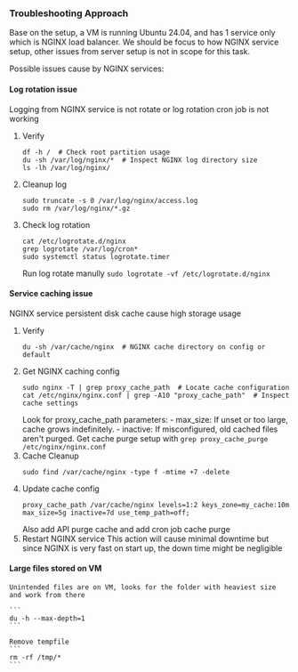 ### Troubleshooting Approach

Base on the setup, a VM is running Ubuntu 24.04, and has 1 service only which is NGINX load balancer. We should be focus to how NGINX service setup, other issues from server setup is not in scope for this task.

Possible issues cause by NGINX services:

#### Log rotation issue
Logging from NGINX service is not rotate or log rotation cron job is not working

1. Verify
    ```
    df -h /  # Check root partition usage
    du -sh /var/log/nginx/*  # Inspect NGINX log directory size
    ls -lh /var/log/nginx/
    ```
2. Cleanup log
    ```
    sudo truncate -s 0 /var/log/nginx/access.log
    sudo rm /var/log/nginx/*.gz
    ```
3. Check log rotation
    ```
    cat /etc/logrotate.d/nginx
    grep logrotate /var/log/cron* 
    sudo systemctl status logrotate.timer
    ```
    Run log rotate manully
    `sudo logrotate -vf /etc/logrotate.d/nginx`

#### Service caching issue
NGINX service persistent disk cache cause high storage usage

1. Verify
    ```
    du -sh /var/cache/nginx  # NGINX cache directory on config or default 
    ```
2. Get NGINX caching config
    ```
    sudo nginx -T | grep proxy_cache_path  # Locate cache configuration
    cat /etc/nginx/nginx.conf | grep -A10 "proxy_cache_path"  # Inspect cache settings
    ```
    Look for proxy_cache_path parameters:
        - max_size: If unset or too large, cache grows indefinitely.
        - inactive: If misconfigured, old cached files aren't purged.
    Get cache purge setup with `grep proxy_cache_purge /etc/nginx/nginx.conf`
3. Cache Cleanup
    ```
    sudo find /var/cache/nginx -type f -mtime +7 -delete
    ```
4. Update cache config
    ```
    proxy_cache_path /var/cache/nginx levels=1:2 keys_zone=my_cache:10m max_size=5g inactive=7d use_temp_path=off;
    ```
    Also add API purge cache and add cron job cache purge
5. Restart NGINX service
    This action will cause minimal downtime but since NGINX is very fast on start up, the down time might be negligible

#### Large files stored on VM
    Unintended files are on VM, looks for the folder with heaviest size and work from there

    ```
    du -h --max-depth=1
    ```
    
    Remove tempfile
    ```
    rm -rf /tmp/*
    ```
